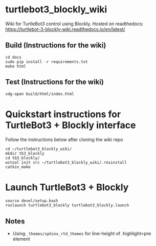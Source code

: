 # turtlebot3_blockly_wiki
Wiki for TurtleBot3 control using Blockly.
Hosted on readthedocs: https://turtlebot-3-blockly-wiki.readthedocs.io/en/latest/
## Build (Instructions for the wiki)
```
cd docs
sudo pip install -r requirements.txt
make html
```

## Test (Instructions for the wiki)
```
xdg-open build/html/index.html
```


# Quickstart instructions for TurtleBot3 + Blockly interface
Follow the instructions below after cloning the wiki repo
```
cd ~/turtlebot3_blockly_wiki/
mkdir tb3_blockly
cd tb3_blockly/ 
wstool init src ~/turtlebot3_blockly_wiki/.rosinstall
catkin_make
```

# Launch TurtleBot3 + Blockly
```
source devel/setup.bash
roslaunch turtlebot3_blockly turtlebot3_blockly.launch
```



## Notes
- Using `_themes/sphinx_rtd_themes` for line-height of .highlight>pre element
